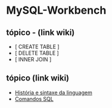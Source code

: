# MySQL-Workbench
 
 
<!---
<strong> Os significados dos logotipos :</strong>
|Descrição | Logotipo   |
|:--: |:--:|
| Projeto em desenvolvimento    |  🛑  |
| Meus projetos Favoritos | :heart: |
| Código Fonte - local do repositório | ☕|
--->


## tópico -  (link wiki)  
* [ CREATE TABLE ]
* [ DELETE TABLE ]
* [ INNER JOIN ]

## tópico (link wiki)  
* [ História e sintaxe da linguagem  ](https://github.com/LeandroPereira2603/MySQL-Workbench/wiki/Hist%C3%B3ria-e-sintaxe)
* [ Comandos SQL ](https://github.com/LeandroPereira2603/MySQL-Workbench/wiki/SQL-%E2%80%90-comandos)

